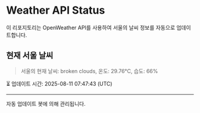 
# Weather API Status

이 리포지토리는 OpenWeather API를 사용하여 서울의 날씨 정보를 자동으로 업데이트합니다.

## 현재 서울 날씨
> 서울의 현재 날씨: broken clouds, 온도: 29.76°C, 습도: 66%

⏳ 업데이트 시간: 2025-08-11 07:47:43 (UTC)

---
자동 업데이트 봇에 의해 관리됩니다.
